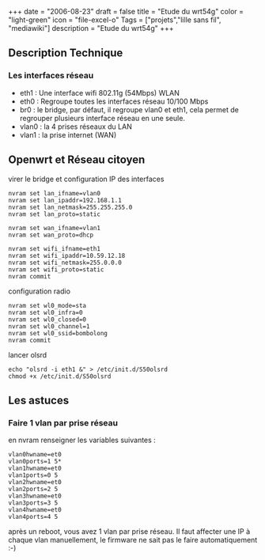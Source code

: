 +++
date = "2006-08-23"
draft = false
title = "Etude du wrt54g"
color = "light-green"
icon = "file-excel-o"
Tags = ["projets","lille sans fil", "mediawiki"]
description = "Etude du wrt54g"
+++

Description Technique
---------------------

### Les interfaces réseau

-   eth1 : Une interface wifi 802.11g (54Mbps) WLAN
-   eth0 : Regroupe toutes les interfaces réseau 10/100 Mbps
-   br0 : le bridge, par défaut, il regroupe vlan0 et eth1, cela permet
    de regrouper plusieurs interface réseau en une seule.
-   vlan0 : la 4 prises réseaux du LAN
-   vlan1 : la prise internet (WAN)

Openwrt et Réseau citoyen
-------------------------

virer le bridge et configuration IP des interfaces

    nvram set lan_ifname=vlan0
    nvram set lan_ipaddr=192.168.1.1
    nvram set lan_netmask=255.255.255.0
    nvram set lan_proto=static

    nvram set wan_ifname=vlan1
    nvram set wan_proto=dhcp

    nvram set wifi_ifname=eth1
    nvram set wifi_ipaddr=10.59.12.18
    nvram set wifi_netmask=255.0.0.0
    nvram set wifi_proto=static
    nvram commit

configuration radio

    nvram set wl0_mode=sta
    nvram set wl0_infra=0
    nvram set wl0_closed=0
    nvram set wl0_channel=1
    nvram set wl0_ssid=bombolong
    nvram commit

lancer olsrd

    echo "olsrd -i eth1 &" > /etc/init.d/S50olsrd
    chmod +x /etc/init.d/S50olsrd

Les astuces
-----------

### Faire 1 vlan par prise réseau

en nvram renseigner les variables suivantes :

    vlan0hwname=et0
    vlan0ports=1 5*
    vlan1hwname=et0
    vlan1ports=0 5
    vlan2hwname=et0
    vlan2ports=2 5
    vlan3hwname=et0
    vlan3ports=3 5
    vlan4hwname=et0
    vlan4ports=4 5

après un reboot, vous avez 1 vlan par prise réseau. Il faut affecter une
IP à chaque vlan manuellement, le firmware ne sait pas le faire
automatiquement :-)
